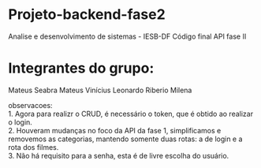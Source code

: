 # Projeto-backend-fase2
Analise e desenvolvimento de sistemas - IESB-DF
Código final API fase II 
<p>
<h1>Integrantes do grupo: </h1>
Mateus Seabra
Mateus Vinícius 
Leonardo Riberio 
Milena
<p/>
<p>
observacoes:<br>
1. Agora para realizr o CRUD, é necessário o token, que é obtido ao realizar o login.<br>
2. Houveram mudanças no foco da API da fase 1, simplificamos e removemos as categorias, mantendo somente duas rotas: a de login e a rota dos filmes.<br>
3. Não há requisito para a senha, esta é de livre escolha do usuário.
